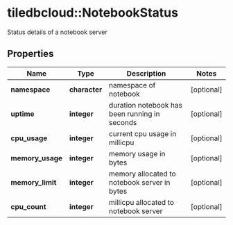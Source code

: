 # tiledbcloud::NotebookStatus

Status details of a notebook server
## Properties
Name | Type | Description | Notes
------------ | ------------- | ------------- | -------------
**namespace** | **character** | namespace of notebook | [optional] 
**uptime** | **integer** | duration notebook has been running in seconds | [optional] 
**cpu_usage** | **integer** | current cpu usage in millicpu | [optional] 
**memory_usage** | **integer** | memory usage in bytes | [optional] 
**memory_limit** | **integer** | memory allocated to notebook server in bytes | [optional] 
**cpu_count** | **integer** | millicpu allocated to notebook server | [optional] 


